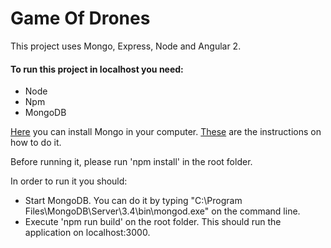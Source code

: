 # Game Of Drones

This project uses Mongo, Express, Node and Angular 2.

#### To run this project in localhost you need:

* Node
* Npm
* MongoDB

[Here](https://www.mongodb.com/download-center?jmp=docs&_ga=2.33759841.1907624407.1496008325-931107621.1495888917#community) you can install Mongo in your computer.
[These](https://docs.mongodb.com/manual/tutorial/install-mongodb-on-windows/) are the instructions on how to do it.

Before running it, please run 'npm install' in the root folder.

In order to run it you should:

* Start MongoDB. You can do it by typing "C:\Program Files\MongoDB\Server\3.4\bin\mongod.exe" on the command line.
* Execute 'npm run build' on the root folder. This should run the application on localhost:3000.